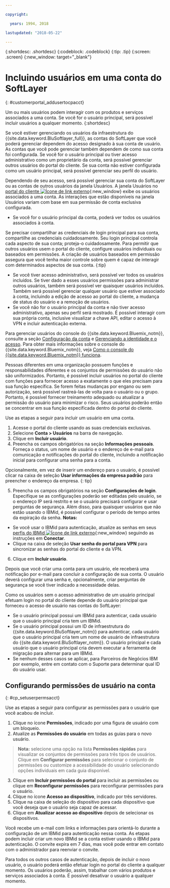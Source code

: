 ```yaml
---

copyright:

  years: 1994, 2018

lastupdated: "2018-05-22"

---
```


{:shortdesc: .shortdesc}
{:codeblock: .codeblock}
{:tip: .tip}
{:screen: .screen}
{:new_window: target="_blank"}


# Incluindo usuários em uma conta do SoftLayer
{: #customerportal_addusertocpacct}

Um ou mais usuários podem interagir com os produtos e serviços associados a uma conta. Se você for o usuário principal, será possível incluir usuários a qualquer momento.
{:shortdesc}

Se você estiver gerenciando os usuários da infraestrutura do {{site.data.keyword.BluSoftlayer_full}}, as contas do SoftLayer que você poderá gerenciar dependem do acesso designado à sua conta de usuário. As contas que você pode gerenciar também dependem de como sua conta foi configurada. Se você for o usuário principal ou tiver acesso administrativo como um proprietário da conta, será possível gerenciar outros usuários do portal do cliente. Se sua conta não estiver configurada como um usuário principal, será possível gerenciar seu perfil do usuário.

Dependendo de seu acesso, será possível gerenciar sua conta do SoftLayer ou as contas de outros usuários da janela Usuários. A janela Usuários no [portal do cliente ![Ícone de link externo](../icons/launch-glyph.svg)](https://control.softlayer.com/){:new_window} exibe os usuários associados a uma conta. As interações que estão disponíveis na janela Usuários variam com base em sua permissão de conta exclusiva configurada.
  * Se você for o usuário principal da conta, poderá ver todos os usuários associados à conta.

  Se precisar compartilhar as credenciais de login principal para sua conta, compartilhe as credenciais cuidadosamente. Seu login principal controla cada aspecto de sua conta; proteja-o cuidadosamente. Para permitir que outros usuários usem o portal do cliente, configure usuários individuais ou baseados em permissões. A criação de usuários baseados em permissão assegura que você tenha maior controle sobre quem é capaz de interagir com determinados aspectos de sua conta.
{:tip}

  * Se você tiver acesso administrativo, será possível ver todos os usuários incluídos. Se tiver dado a esses usuários permissões para administrar outros usuários, também será possível ver quaisquer usuários incluídos. Também será possível gerenciar qualquer usuário que estiver associado à conta, incluindo a edição de acesso ao portal do cliente, a mudança de status do usuário e a remoção de usuários.
  * Se você não for o usuário principal da conta e não tiver acesso administrativo, apenas seu perfil será mostrado. É possível interagir com sua própria conta, inclusive visualizar a chave API, editar o acesso à VPN e incluir autenticação externa.

Para gerenciar usuários do console do {{site.data.keyword.Bluemix_notm}}, consulte a seção [Configuração da conta](/docs/account/adminpublic.html#signing-up-for-ibm-cloud) e [Gerenciando a identidade e o acesso](/docs/iam/quickstart.html#getstarted). Para obter mais informações sobre o console do {{site.data.keyword.Bluemix_notm}}, veja [Como o console do {{site.data.keyword.Bluemix_notm}} funciona](/docs/overview/ui.html#ui).

Pessoas diferentes em uma organização possuem funções e responsabilidades diferentes e os conjuntos de permissões do usuário não são uniformizados. Portanto, é possível incluir usuários no portal do cliente com funções para fornecer acesso a exatamente o que eles precisam para sua função específica. Se forem feitas mudanças por engano ou sem autorização, será possível rastreá-las de volta para o usuário ou o grupo. Portanto, é possível fornecer treinamento adequado ou atualizar a permissão do usuário para minimizar o risco. Seus usuários poderão então se concentrar em sua função especificada dentro do portal do cliente.

Use as etapas a seguir para incluir um usuário em uma conta.

1. Acesse o portal do cliente usando as suas credenciais exclusivas.
2. Selecione **Conta > Usuários** na barra de navegação.
3. Clique em **Incluir usuário**.
4. Preencha os campos obrigatórios na seção **Informações pessoais**. Forneça o status, um nome de usuário e o endereço de e-mail para comunicação e notificações do portal do cliente, incluindo a notificação inicial para configurar uma senha para a conta.

  Opcionalmente, em vez de inserir um endereço para o usuário, é possível clicar na caixa de seleção **Usar informações da empresa padrão** para preencher o endereço da empresa.
  {: tip}

5. Preencha os campos obrigatórios na seção **Configurações de login**. Especifique se as configurações poderão ser editadas pelo usuário, se o endereço IP será restrito e se o usuário precisará configurar e usar perguntas de segurança. Além disso, para quaisquer usuários que não estão usando o IBMid, é possível configurar o período de tempo antes da expiração da senha.
**Notas:**
* Se você usar o IBMid para autenticação, atualize as senhas em seus [perfis do IBMid ![Ícone de link externo](../icons/launch-glyph.svg)](https://www.ibm.com/account/profile){:new_window} seguindo as instruções em **Conectar**.
* Clique na caixa de seleção **Usar senha do portal para VPN** para sincronizar as senhas do portal do cliente e da VPN.
6. Clique em **Incluir usuário**.

Depois que você criar uma conta para um usuário, ele receberá uma notificação por e-mail para concluir a configuração de sua conta. O usuário deverá configurar uma senha e, opcionalmente, criar perguntas de segurança se você tiver indicado a necessidade delas.

Como os usuários sem o acesso administrativo de um usuário principal efetuam login no portal do cliente depende do usuário principal que forneceu o acesso de usuário nas contas do SoftLayer:
  * Se o usuário principal possui um IBMid para autenticar, cada usuário que o usuário principal cria tem um IBMid.
  * Se o usuário principal possui um ID de infraestrutura do {{site.data.keyword.BluSoftlayer_notm}} para autenticar, cada usuário que o usuário principal cria tem um nome de usuário de infraestrutura do {{site.data.keyword.BluSoftlayer_notm}}. O usuário principal e cada usuário que o usuário principal cria devem executar a ferramenta de migração para alternar para um IBMid.
  * Se nenhum desses casos se aplicar, para Parceiros de Negócios IBM por exemplo, entre em contato com o Suporte para determinar qual ID do usuário usar.

## Configurando permissões de usuário na conta
{: #cp_setuserpermsacct}

Use as etapas a seguir para configurar as permissões para o usuário que você acabou de incluir.

1. Clique no ícone **Permissões**, indicado por uma figura de usuário com um bloqueio.
2. Atualize as **Permissões do usuário** em todas as guias para o novo usuário.
> **Nota:** selecione uma opção na lista **Permissões rápidas** para visualizar os conjuntos de permissões para três tipos de usuários. Clique em **Configurar permissões** para selecionar o conjunto de permissões ou customize a acessibilidade do usuário selecionando opções individuais em cada guia disponível.
3. Clique em **Incluir permissões do portal** para incluir as permissões ou clique em **Reconfigurar permissões** para reconfigurar permissões para o usuário.
4. Clique no ícone **Acesso ao dispositivo**, indicado por três servidores.
5. Clique na caixa de seleção do dispositivo para cada dispositivo que você deseja que o usuário seja capaz de acessar.
6. Clique em **Atualizar acesso ao dispositivo** depois de selecionar os dispositivos.

Você recebe um e-mail com links e informações para orientá-lo durante a configuração de um IBMid para autenticação nessa conta. As etapas podem incluir criar um novo IBMid se a conta estiver usando o IBMid para autenticação. O convite expira em 7 dias, mas você pode entrar em contato com o administrador para reenviar o convite.

Para todos os outros casos de autenticação, depois de incluir o novo usuário, o usuário poderá então efetuar login no portal do cliente a qualquer momento. Os usuários poderão, assim, trabalhar com vários produtos e serviços associados à conta. É possível desativar o usuário a qualquer momento.
